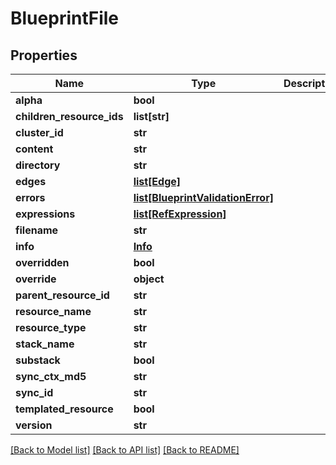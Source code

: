 # BlueprintFile

## Properties
Name | Type | Description | Notes
------------ | ------------- | ------------- | -------------
**alpha** | **bool** |  | [optional] 
**children_resource_ids** | **list[str]** |  | [optional] 
**cluster_id** | **str** |  | [optional] 
**content** | **str** |  | [optional] 
**directory** | **str** |  | [optional] 
**edges** | [**list[Edge]**](Edge.md) |  | [optional] 
**errors** | [**list[BlueprintValidationError]**](BlueprintValidationError.md) |  | [optional] 
**expressions** | [**list[RefExpression]**](RefExpression.md) |  | [optional] 
**filename** | **str** |  | [optional] 
**info** | [**Info**](Info.md) |  | [optional] 
**overridden** | **bool** |  | [optional] 
**override** | **object** |  | [optional] 
**parent_resource_id** | **str** |  | [optional] 
**resource_name** | **str** |  | [optional] 
**resource_type** | **str** |  | [optional] 
**stack_name** | **str** |  | [optional] 
**substack** | **bool** |  | [optional] 
**sync_ctx_md5** | **str** |  | [optional] 
**sync_id** | **str** |  | [optional] 
**templated_resource** | **bool** |  | [optional] 
**version** | **str** |  | [optional] 

[[Back to Model list]](../README.md#documentation-for-models) [[Back to API list]](../README.md#documentation-for-api-endpoints) [[Back to README]](../README.md)


